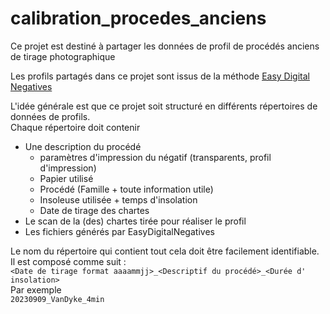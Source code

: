 # calibration_procedes_anciens
Ce projet est destiné à partager les données de profil de procédés anciens de tirage photographique

Les profils partagés dans ce projet sont issus de la méthode [Easy Digital Negatives](http://www.easydigitalnegatives.com/)  

L'idée générale est que ce projet soit structuré en différents répertoires de données de profils.  
Chaque répertoire doit contenir
- Une description du procédé
  - paramètres d'impression du négatif (transparents, profil d'impression)
  - Papier utilisé
  - Procédé (Famille + toute information utile)
  - Insoleuse utilisée + temps d'insolation
  - Date de tirage des chartes
- Le scan de la (des) chartes tirée pour réaliser le profil
- Les fichiers générés par EasyDigitalNegatives

Le nom du répertoire qui contient tout cela doit être facilement identifiable. Il est composé comme suit :  
 `<Date de tirage format aaaammjj>_<Descriptif du procédé>_<Durée d' insolation>`  
Par exemple  
`20230909_VanDyke_4min`  




